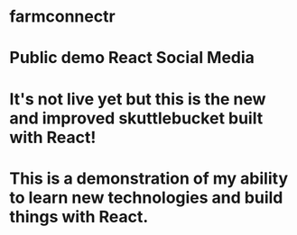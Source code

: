 # farmconnectr
# Public demo React Social Media 

# It's not live yet but this is the new and improved skuttlebucket built with React!
# This is a demonstration of my ability to learn new technologies and build things with React.

